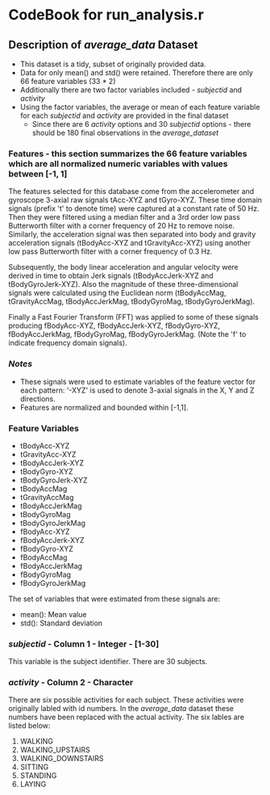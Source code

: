 # CodeBook for run_analysis.r

## Description of *average_data* Dataset
* This dataset is a tidy, subset of originally provided data. 
* Data for only mean() and std() were retained. Therefore there are only 66 feature variables (33 * 2)
* Additionally there are two factor variables included - *subjectid* and *activity*
* Using the factor variables, the average or mean of each feature variable for each *subjectid* and *activity* are provided in the final dataset
	+ Since there are 6 *activity* options and 30 *subjectid* options - there should be 180 final observations in the *average_dataset*

### Features - this section summarizes the 66 feature variables which are all normalized numeric variables with values between [-1, 1]
The features selected for this database come from the accelerometer and gyroscope 3-axial raw signals tAcc-XYZ and tGyro-XYZ. These time domain signals (prefix 't' to denote time) were captured at a constant rate of 50 Hz. Then they were filtered using a median filter and a 3rd order low pass Butterworth filter with a corner frequency of 20 Hz to remove noise. Similarly, the acceleration signal was then separated into body and gravity acceleration signals (tBodyAcc-XYZ and tGravityAcc-XYZ) using another low pass Butterworth filter with a corner frequency of 0.3 Hz. 

Subsequently, the body linear acceleration and angular velocity were derived in time to obtain Jerk signals (tBodyAccJerk-XYZ and tBodyGyroJerk-XYZ). Also the magnitude of these three-dimensional signals were calculated using the Euclidean norm (tBodyAccMag, tGravityAccMag, tBodyAccJerkMag, tBodyGyroMag, tBodyGyroJerkMag). 

Finally a Fast Fourier Transform (FFT) was applied to some of these signals producing fBodyAcc-XYZ, fBodyAccJerk-XYZ, fBodyGyro-XYZ, fBodyAccJerkMag, fBodyGyroMag, fBodyGyroJerkMag. (Note the 'f' to indicate frequency domain signals). 


### *Notes*
* These signals were used to estimate variables of the feature vector for each pattern: '-XYZ' is used to denote 3-axial signals in the X, Y and Z directions.
* Features are normalized and bounded within [-1,1].

### Feature Variables
* tBodyAcc-XYZ
* tGravityAcc-XYZ
* tBodyAccJerk-XYZ
* tBodyGyro-XYZ
* tBodyGyroJerk-XYZ
* tBodyAccMag
* tGravityAccMag
* tBodyAccJerkMag
* tBodyGyroMag
* tBodyGyroJerkMag
* fBodyAcc-XYZ
* fBodyAccJerk-XYZ
* fBodyGyro-XYZ
* fBodyAccMag
* fBodyAccJerkMag
* fBodyGyroMag
* fBodyGyroJerkMag

The set of variables that were estimated from these signals are: 

* mean(): Mean value
* std(): Standard deviation

### *subjectid* - Column 1 - Integer - [1-30]
This variable is the subject identifier.  There are 30 subjects.

### *activity* - Column 2 - Character
There are six possible activities for each subject.  These activities were originally labled with id numbers.  In the *average_data* dataset these numbers have been replaced with the actual activity. The six lables are listed below:
1. WALKING
2. WALKING_UPSTAIRS
3. WALKING_DOWNSTAIRS
4. SITTING
5. STANDING
6. LAYING